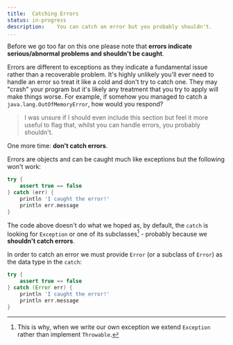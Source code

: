 ```yaml
---
title:	Catching Errors
status:	in-progress
description:	You can catch an error but you probably shouldn't.
...
```

Before we go too far on this one please note that **errors indicate serious/abnormal problems and shouldn't be caught**. 

Errors are different to exceptions as they indicate a fundamental issue rather than a recoverable problem. It's highly unlikely you'll ever need to handle an error so treat it like a cold and don't try to catch one. They may "crash" your program but it's likely any treatment that you try to apply will make things worse. For example, if somehow you managed to catch a `java.lang.OutOfMemoryError`, how would you respond?

>I was unsure if I should even include this section but feel it more useful to flag that, whilst you can handle errors, you probably shouldn't.

One more time: **don't catch errors**.

Errors are objects and can be caught much like exceptions but the following won't work:

```groovy
try {
    assert true == false
} catch (err) {
    println 'I caught the error!'
    println err.message
}
```

The code above doesn't do what we hoped as, by default, the `catch` is looking for `Exception` or one of its subclasses[^sub] - probably because we **shouldn't catch errors**.

[^sub]: This is why, when we write our own exception we extend `Exception` rather than implement `Throwable`.

In order to catch an error we must provide `Error` (or a subclass of `Error`) as the data type in the `catch`:

```groovy
try {
    assert true == false
} catch (Error err) {
    println 'I caught the error!'
    println err.message
}
```

